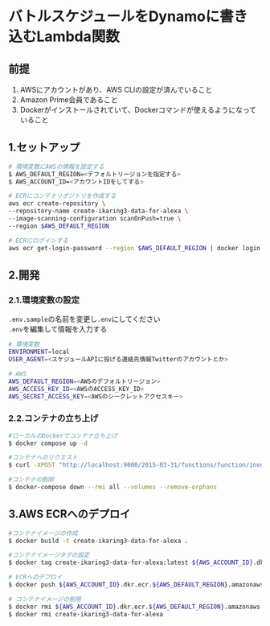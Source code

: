 # バトルスケジュールをDynamoに書き込むLambda関数


## 前提
1. AWSにアカウントがあり、AWS CLIの設定が済んでいること
2. Amazon Prime会員であること
3. Dockerがインストールされていて、Dockerコマンドが使えるようになっていること

## 1.セットアップ
```bash
# 環境変数にAWSの情報を設定する
$ AWS_DEFAULT_REGION=<デフォルトリージョンを指定する>
$ AWS_ACCOUNT_ID=<アカウントIDをしてする>

# ECRにコンテナリポジトリを作成する
aws ecr create-repository \
--repository-name create-ikaring3-data-for-alexa \
--image-scanning-configuration scanOnPush=true \
--region $AWS_DEFAULT_REGION

# ECRにログインする
aws ecr get-login-password --region $AWS_DEFAULT_REGION | docker login --username AWS --password-stdin ${AWS_ACCOUNT_ID}.dkr.ecr.${AWS_DEFAULT_REGION}.amazonaws.com
```


## 2.開発
### 2.1.環境変数の設定
`.env.sample`の名前を変更し`.env`にしてください  
`.env`を編集して情報を入力する
```bash
# 環境変数
ENVIRONMENT=local
USER_AGENT=<スケジュールAPIに投げる連絡先情報Twitterのアカウントとか>

# AWS
AWS_DEFAULT_REGION=<AWSのデフォルトリージョン>
AWS_ACCESS_KEY_ID=<AWSのACCESS_KEY_ID>
AWS_SECRET_ACCESS_KEY=<AWSのシークレットアクセスキー>
```

### 2.2.コンテナの立ち上げ
```bash
#ローカルのDockerでコンテナ立ち上げ
$ docker compose up -d

#コンテナへのリクエスト
$ curl -XPOST "http://localhost:9000/2015-03-31/functions/function/invocations" -d '{}' 

#コンテナの削除
$ docker-compose down --rmi all --volumes --remove-orphans
```


## 3.AWS ECRへのデプロイ
```bash
#コンテナイメージの作成
$ docker build -t create-ikaring3-data-for-alexa .

#コンテナイメージタグの設定
$ docker tag create-ikaring3-data-for-alexa:latest ${AWS_ACCOUNT_ID}.dkr.ecr.${AWS_DEFAULT_REGION}.amazonaws.com/create-ikaring3-data-for-alexa:latest

# ECRへのデプロイ
$ docker push ${AWS_ACCOUNT_ID}.dkr.ecr.${AWS_DEFAULT_REGION}.amazonaws.com/create-ikaring3-data-for-alexa:latest

# コンテナイメージの削除
$ docker rmi ${AWS_ACCOUNT_ID}.dkr.ecr.${AWS_DEFAULT_REGION}.amazonaws.com/create-ikaring3-data-for-alexa
$ docker rmi create-ikaring3-data-for-alexa
```